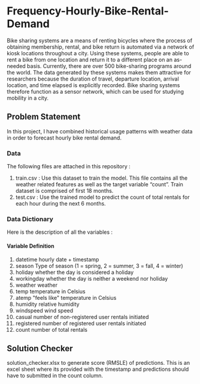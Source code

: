 # Frequency-Hourly-Bike-Rental-Demand
Bike sharing systems are a means of renting bicycles where the process of obtaining membership, rental, and bike return is automated via a network of kiosk locations throughout a city. Using these systems, people are able to rent a bike from one location and return it to a different place on an as-needed basis. Currently, there are over 500 bike-sharing programs around the world. The data generated by these systems makes them attractive for researchers because the duration of travel, departure location, arrival location, and time elapsed is explicitly recorded. Bike sharing systems therefore function as a sensor network, which can be used for studying mobility in a city.

## Problem Statement
In this project, I have combined historical usage patterns with weather data in order to forecast hourly bike rental demand.
### Data
The following files are attached in this repository :
1. train.csv : Use this dataset to train the model. This file contains all the weather related features as well as the target variable “count”. Train dataset is comprised of first 18 months.
2. test.csv : Use the trained model to predict the count of total rentals for each hour during the next 6 months.

### Data Dictionary
Here is the description of all the variables :
#### Variable Definition
   1. datetime hourly                  date + timestamp
   2. season                           Type of season (1 = spring, 2 = summer, 3 = fall, 4 = winter)
   3. holiday                          whether the day is considered a holiday
   4. workingday                       whether the day is neither a weekend nor holiday
   5. weather weather
   6. temp                             temperature in Celsius
   7. atemp                            "feels like" temperature in Celsius
   8. humidity                         relative humidity
   9. windspeed                        wind speed
   10. casual                          number of non-registered user rentals initiated
   11. registered                      number of registered user rentals initiated
   12. count                           number of total rentals
   
## Solution Checker
solution_checker.xlsx to generate score (RMSLE) of predictions. This is an excel sheet where its provided with the timestamp and predictions should have to submitted in the count column.
